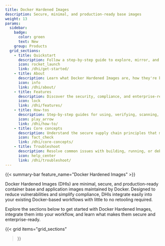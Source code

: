 ```yaml
---
title: Docker Hardened Images
description: Secure, minimal, and production-ready base images
weight: 13
params:
  sidebar:
    badge:
      color: green
      text: New
    group: Products
  grid_sections:
    - title: Quickstart
      description: Follow a step-by-step guide to explore, mirror, and run a Docker Hardened Image.
      icon: rocket_launch
      link: /dhi/get-started/
    - title: About
      description: Learn what Docker Hardened Images are, how they're built, and what sets them apart from typical base images.
      icon: info
      link: /dhi/about/
    - title: Features
      description: Discover the security, compliance, and enterprise-readiness features built into Docker Hardened Images.
      icon: lock
      link: /dhi/features/
    - title: How-tos
      description: Step-by-step guides for using, verifying, scanning, and migrating to Docker Hardened Images.
      icon: play_arrow
      link: /dhi/how-to/
    - title: Core concepts
      description: Understand the secure supply chain principles that make Docker Hardened Images production-ready.
      icon: fact_check
      link: /dhi/core-concepts/
    - title: Troubleshoot
      description: Resolve common issues with building, running, or debugging Docker Hardened Images.
      icon: help_center
      link: /dhi/troubleshoot/
---
```


{{< summary-bar feature_name="Docker Hardened Images" >}}

Docker Hardened Images (DHIs) are minimal, secure, and production-ready
container base and application images maintained by Docker. Designed to reduce
vulnerabilities and simplify compliance, DHIs integrate easily into your
existing Docker-based workflows with little to no retooling required.

Explore the sections below to get started with Docker Hardened Images, integrate
them into your workflow, and learn what makes them secure and enterprise-ready.

{{< grid
  items="grid_sections"
>}}
